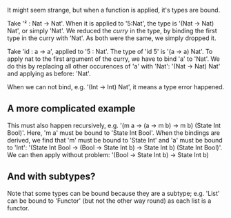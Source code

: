 It might seem strange, but when a function is applied, it's types are bound.

Take '² : Nat -> Nat'. When it is applied to '5:Nat', the type is '(Nat -> Nat) Nat', or simply 'Nat'. We reduced the *curry* in the type, by binding the first type in the curry with 'Nat'. As both were the same, we simply dropped it.

Take 'id : a -> a', applied to '5 : Nat'. The type of 'id 5' is '(a -> a) Nat'. To apply nat to the first argument of the curry, we have to bind 'a' to 'Nat'. We do this by replacing all other occurences of 'a' with 'Nat': '(Nat -> Nat) Nat' and applying as before: 'Nat'.

When we can not bind, e.g. '(Int -> Int) Nat', it means a type error happened.

A more complicated example
--------------------------

This must also happen recursively, e.g. '(m a -> (a -> m b) -> m b) (State Int Bool)'. 
Here, 'm a' must be bound to 'State Int Bool'. When the bindings are derived, we find that 'm' must be bound to 'State Int' and 'a' must be bound to 'Int': '(State Int Bool -> (Bool -> State Int b) -> State Int b) (State Int Bool)'. We can then apply without problem: '(Bool -> State Int b) -> State Int b)


And with subtypes?
------------------

Note that some types can be bound because they are a subtype; e.g. 'List' can be bound to 'Functor' (but not the other way round) as each list is a functor.
